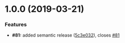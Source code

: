 # 1.0.0 (2019-03-21)


### Features

* **#81:** added semantic release ([5c3e032](https://github.com/gasserandreas/rekognition/commit/5c3e032)), closes [#81](https://github.com/gasserandreas/rekognition/issues/81)
